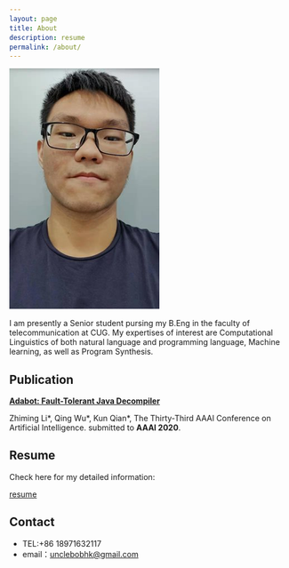 ```yaml
---
layout: page
title: About
description: resume
permalink: /about/
---
```


<img itemprop="image" class="img-rounded" src="https://raw.githubusercontent.com/unclebob7/geekit/gh-pages/assets/img/selfie.jpg" alt="Your Name">

I am presently a Senior student pursing my B.Eng in the faculty of telecommunication at CUG. My expertises of interest are Computational Linguistics of both natural language and programming language, Machine learning, as well as Program Synthesis.

## Publication

<a href="https://arxiv.org/pdf/1908.06748.pdf" style="font-weight: bold">Adabot: Fault-Tolerant Java Decompiler</a>

Zhiming Li\*, Qing Wu\*, Kun Qian\*, The Thirty-Third AAAI Conference on Artificial Intelligence. submitted to **AAAI 2020**. 

## Resume

Check here for my detailed information:

<a href="/resume.pdf" target="_blank">resume</a>

## Contact 
- TEL:+86 18971632117
- email：unclebobhk@gmail.com
